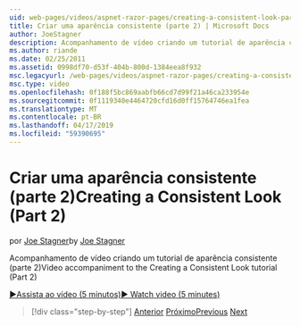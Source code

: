```yaml
---
uid: web-pages/videos/aspnet-razor-pages/creating-a-consistent-look-part-2
title: Criar uma aparência consistente (parte 2) | Microsoft Docs
author: JoeStagner
description: Acompanhamento de vídeo criando um tutorial de aparência consistente (parte 2)
ms.author: riande
ms.date: 02/25/2011
ms.assetid: 0998df70-d53f-404b-800d-1384eea8f932
msc.legacyurl: /web-pages/videos/aspnet-razor-pages/creating-a-consistent-look-part-2
msc.type: video
ms.openlocfilehash: 0f188f5bc869aabfb66cd7d99f21a46ca233954e
ms.sourcegitcommit: 0f1119340e4464720cfd16d0ff15764746ea1fea
ms.translationtype: MT
ms.contentlocale: pt-BR
ms.lasthandoff: 04/17/2019
ms.locfileid: "59390695"
---
```

# <a name="creating-a-consistent-look-part-2"></a><span data-ttu-id="9e532-103">Criar uma aparência consistente (parte 2)</span><span class="sxs-lookup"><span data-stu-id="9e532-103">Creating a Consistent Look (Part 2)</span></span>

<span data-ttu-id="9e532-104">por [Joe Stagner](https://github.com/JoeStagner)</span><span class="sxs-lookup"><span data-stu-id="9e532-104">by [Joe Stagner](https://github.com/JoeStagner)</span></span>

<span data-ttu-id="9e532-105">Acompanhamento de vídeo criando um tutorial de aparência consistente (parte 2)</span><span class="sxs-lookup"><span data-stu-id="9e532-105">Video accompaniment to the Creating a Consistent Look tutorial (Part 2)</span></span>

[<span data-ttu-id="9e532-106">&#9654;Assista ao vídeo (5 minutos)</span><span class="sxs-lookup"><span data-stu-id="9e532-106">&#9654; Watch video (5 minutes)</span></span>](https://channel9.msdn.com/Blogs/ASP-NET-Site-Videos/creating-a-consistent-look-part-2)

> [!div class="step-by-step"]
> <span data-ttu-id="9e532-107">[Anterior](creating-a-consistent-look-part-1.md)
> [Próximo](working-with-forms-part-1.md)</span><span class="sxs-lookup"><span data-stu-id="9e532-107">[Previous](creating-a-consistent-look-part-1.md)
[Next](working-with-forms-part-1.md)</span></span>
